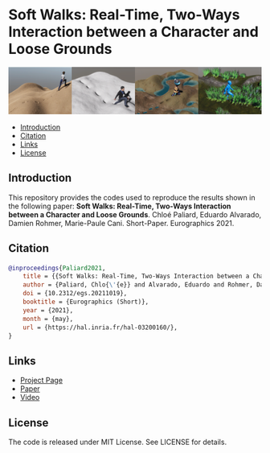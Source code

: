 # Soft Walks: Real-Time, Two-Ways Interaction between a Character and Loose Grounds

![teaser](Soft-Walks/Teaser/Teaser.png)

- [Introduction](#Introduction)
- [Citation](#Citation)
- [Links](#Links)
- [License](#License)


<a name="Introduction"></a>
## Introduction

This repository provides the codes used to reproduce the results shown in the following paper: **Soft Walks: Real-Time, Two-Ways Interaction between a Character and Loose Grounds**. Chloé Paliard, Eduardo Alvarado, Damien Rohmer, Marie-Paule Cani. Short-Paper. Eurographics 2021.

<a name="Citation"></a>

## Citation

```bibtex
@inproceedings{Paliard2021,
	title = {{Soft Walks: Real-Time, Two-Ways Interaction between a Character and Loose Grounds}},
	author = {Paliard, Chlo{\'{e}} and Alvarado, Eduardo and Rohmer, Damien and Cani, Marie-paule},
	doi = {10.2312/egs.20211019},
	booktitle = {Eurographics (Short)},
	year = {2021},
	month = {may},
	url = {https://hal.inria.fr/hal-03200160/},
}
```

<a name="Links"></a>
## Links

- [Project Page](https://edualvarado.com/soft-walks/)
- [Paper](https://hal.inria.fr/hal-03200160/)
- [Video](https://youtu.be/76eIChGWUGw)

<a name="License"></a>
## License

The code is released under MIT License. See LICENSE for details.
